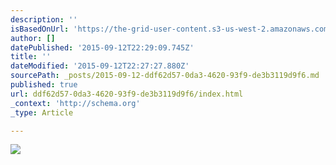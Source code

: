 ```yaml
---
description: ''
isBasedOnUrl: 'https://the-grid-user-content.s3-us-west-2.amazonaws.com/0fea577f-4efd-4808-a3c1-e442c5a806bb.JPG'
author: []
datePublished: '2015-09-12T22:29:09.745Z'
title: ''
dateModified: '2015-09-12T22:27:27.880Z'
sourcePath: _posts/2015-09-12-ddf62d57-0da3-4620-93f9-de3b3119d9f6.md
published: true
url: ddf62d57-0da3-4620-93f9-de3b3119d9f6/index.html
_context: 'http://schema.org'
_type: Article

---
```

![](https://the-grid-user-content.s3-us-west-2.amazonaws.com/0fea577f-4efd-4808-a3c1-e442c5a806bb.JPG)